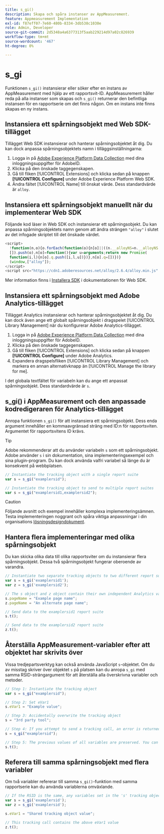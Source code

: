 ```yaml
---
title: s_gi()
description: Skapa och spåra instanser av AppMeasurement.
feature: Appmeasurement Implementation
exl-id: f87eff07-7e60-480b-8334-3db538c1030e
role: Admin, Developer
source-git-commit: 2d5348a4a6377313f5aab229214d97a02c826939
workflow-type: tm+mt
source-wordcount: '467'
ht-degree: 0%

---
```


# s_gi

Funktionen `s_gi()` instansierar eller söker efter en instans av AppMeasurement med hjälp av ett rapportsvit-ID. AppMeasurement håller reda på alla instanser som skapas och `s_gi()` returnerar den befintliga instansen för en rapportserie om det finns någon. Om en instans inte finns skapas en ny instans.

## Instansiera ett spårningsobjekt med Web SDK-tillägget

Tillägget Web SDK instansierar och hanterar spårningsobjektet åt dig. Du kan dock anpassa spårningsobjektets namn i tilläggsinställningarna:

1. Logga in på [Adobe Experience Platform Data Collection](https://experience.adobe.com/data-collection) med dina inloggningsuppgifter för AdobeID.
1. Klicka på den önskade taggegenskapen.
1. Gå till fliken [!UICONTROL Extensions] och klicka sedan på knappen **[!UICONTROL Configure]** under Adobe Experience Platform Web SDK.
1. Ändra fältet [!UICONTROL Name] till önskat värde. Dess standardvärde är `alloy`.

## Instansiera ett spårningsobjekt manuellt när du implementerar Web SDK

Följande kod läser in Web SDK och instansierar ett spårningsobjekt. Du kan anpassa spårningsobjektets namn genom att ändra strängen `"alloy"` i slutet av det infogade skriptet till det önskade värdet.

```js
<script>
  !function(n,o){o.forEach(function(o){n[o]||((n.__alloyNS=n.__alloyNS||
  []).push(o),n[o]=function(){var u=arguments;return new Promise(
  function(i,l){n[o].q.push([i,l,u])})},n[o].q=[])})}
  (window,["alloy"]);
</script>
<script src="https://cdn1.adoberesources.net/alloy/2.6.4/alloy.min.js" async></script>
```

Mer information finns i [Installera SDK](https://experienceleague.adobe.com/docs/experience-platform/edge/fundamentals/installing-the-sdk.html) i dokumentationen för Web SDK.

## Instansiera ett spårningsobjekt med Adobe Analytics-tillägget

Tillägget Analytics instansierar och hanterar spårningsobjektet åt dig. Du kan dock även ange ett globalt spårningsobjekt i dragspelet [!UICONTROL Library Management] när du konfigurerar Adobe Analytics-tillägget.

1. Logga in på [Adobe Experience Platform Data Collection](https://experience.adobe.com/data-collection) med dina inloggningsuppgifter för AdobeID.
1. Klicka på den önskade taggegenskapen.
1. Gå till fliken [!UICONTROL Extensions] och klicka sedan på knappen **[!UICONTROL Configure]** under Adobe Analytics.
1. Expandera dragspelsfliken [!UICONTROL Library Management] och markera en annan alternativknapp än [!UICONTROL Manage the library for me].

I det globala textfältet för variabeln kan du ange ett anpassat spårningsobjekt. Dess standardvärde är `s`.

## s_gi() i AppMeasurement och den anpassade kodredigeraren för Analytics-tillägget

Anropa funktionen `s_gi()` för att instansiera ett spårningsobjekt. Dess enda argument innehåller en kommaavgränsad sträng med ID:n för rapportsviten. Argumentet för rapportsvitens ID krävs.

>[!TIP]
>
>Adobe rekommenderar att du använder variabeln `s` som ett spårningsobjekt. Adobe använder `s` i sin dokumentation, sina implementeringsexempel och sina plugin-program. Du kan dock använda valfri variabel så länge du är konsekvent på webbplatsen.

```js
// Instantiate the tracking object with a single report suite
var s = s_gi("examplersid");

// Instantiate the tracking object to send to multiple report suites
var s = s_gi("examplersid1,examplersid2");
```

>[!CAUTION]
>
>Följande avsnitt och exempel innehåller komplexa implementeringsämnen. Testa implementeringen noggrant och spåra viktiga anpassningar i din organisations [lösningsdesigndokument](../../prepare/solution-design.md).

## Hantera flera implementeringar med olika spårningsobjekt

Du kan skicka olika data till olika rapportsviter om du instansierar flera spårningsobjekt. Dessa två spårningsobjekt fungerar oberoende av varandra.

```js
// Instantiate two separate tracking objects to two different report suites
var s = s_gi('examplersid1');
var z = s_gi('examplersid2');

// The s object and z object contain their own independent Analytics variables simultaneously
s.pageName = "Example page name";
z.pageName = "An alternate page name";

// Send data to the examplersid1 report suite
s.t();

// Send data to the examplersid2 report suite
z.t();
```

## Återställa AppMeasurement-variabler efter att objektet har skrivits över

Vissa tredjepartsverktyg kan också använda JavaScript `s`-objektet. Om du av misstag skriver över objektet `s` på platsen kan du anropa `s_gi` med samma RSID-strängargument för att återställa alla överskrivna variabler och metoder.

```js
// Step 1: Instantiate the tracking object
var s = s_gi("examplersid");

// Step 2: Set eVar1
s.eVar1 = "Example value";

// Step 3: Accidentally overwrite the tracking object
s = "3rd party tool";

// Step 4: If you attempt to send a tracking call, an error is returned. Instead, re-instantiate the tracking object
s = s_gi("examplersid");

// Step 5: The previous values of all variables are preserved. You can send a tracking call and eVar1 is correctly set
s.t();
```

## Referera till samma spårningsobjekt med flera variabler

Om två variabler refererar till samma `s_gi()`-funktion med samma rapportserie kan du använda variablerna omväxlande.

```js
// If the RSID is the same, any variables set in the 's' tracking object also get set in 'z' tracking object
var s = s_gi('examplersid');
var z = s_gi('examplersid');

s.eVar1 = "Shared tracking object value";

// This tracking call contains the above eVar1 value
z.t();
```
